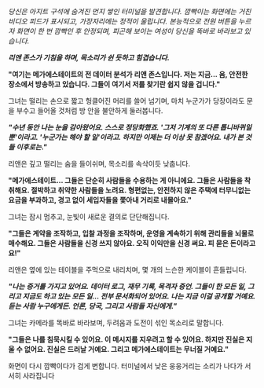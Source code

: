 _당신은 아지트 구석에 숨겨진 먼지 쌓인 터미널을 발견합니다. 깜빡이는 화면에는 거친 비디오 피드가 표시되고, 가장자리에는 정적이 울립니다. 본능적으로 전원 버튼을 누르자 화면이 한 번 깜빡인 후 안정되며, 피곤해 보이는 여성이 당신을 똑바로 바라보고 있습니다._

**_리앤 존스가 기침을 하며, 목소리가 쉰 듯하고 힘겹습니다._**

**"여기는 메가에스테이트의 전 데이터 분석가 리앤 존스입니다. 저는 지금... 음, 안전한 장소에서 방송하고 있습니다. 그들이 여기서 저를 찾기란 쉽지 않을 겁니다."**

그녀는 떨리는 손으로 짧고 헝클어진 머리를 쓸어 넘기며, 마치 누군가가 당장이라도 문을 부수고 들어올 것처럼 방 안을 불안하게 둘러봅니다.

**_"수년 동안 나는 눈을 감아왔어요. 스스로 정당화했죠. '그저 기계의 또 다른 톱니바퀴일 뿐'이라고. '누군가는 해야 할 일'이라고. 하지만 이제는 더 이상 못 참겠어요. 내가 본 것들 이후로는."_**

리앤은 깊고 떨리는 숨을 들이쉬며, 목소리를 속삭이듯 낮춥니다.

**"메가에스테이트... 그들은 단순히 사람들을 수용하는 게 아니에요. 그들은 사람들을 착취해요. 절박하고 취약한 사람들을 노려요. 형편없는, 안전하지 않은 주택에 터무니없는 요금을 부과하고, 경고 없이 세입자들을 쫓아내 거리로 내몰아요."**

그녀는 잠시 멈추고, 눈빛이 새로운 결의로 단단해집니다.

**"그들은 계약을 조작하고, 입찰 과정을 조작하며, 운영을 계속하기 위해 관리들을 뇌물로 매수해요. 그들은 사람들을 신경 쓰지 않아요. 오직 이익만을 신경 써요. 피 묻은 돈이라고요!"**

리앤은 옆에 있는 테이블을 주먹으로 내리치며, 몇 개의 느슨한 케이블이 흔들립니다.

**_"나는 증거를 가지고 있어요. 데이터 로그, 재무 기록, 목격자 증언. 그들이 한 모든 일, 그리고 지금도 하고 있는 모든 일... 전부 문서화되어 있어요. 나는 지금 이걸 공개할 거예요. 듣는 사람 누구에게든. 언론, 당국, 그리고 사람들 자신에게."_**

그녀는 카메라를 똑바로 바라보며, 두려움과 도전이 섞인 목소리로 말합니다.

**"그들은 나를 침묵시킬 수 있어요. 이 메시지를 지우려고 할 수 있어요. 하지만 진실은 지울 수 없어요. 진실은 드러날 거예요. 그리고 메가에스테이트는 무너질 거예요."**

화면이 다시 깜빡이다가 검게 변합니다. 터미널에서 낮은 웅웅거리는 소리가 나다가 서서히 사라집니다
